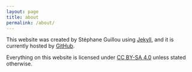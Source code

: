 ```yaml
---
layout: page
title: about
permalink: /about/
---
```


This website was created by Stéphane Guillou using [Jekyll](http://jekyllrb.com/), and it is currently hosted by [GitHub](https://pages.github.com/).

Everything on this website is licensed under [CC BY-SA 4.0](http://creativecommons.org/licenses/by-sa/4.0/) unless stated otherwise.